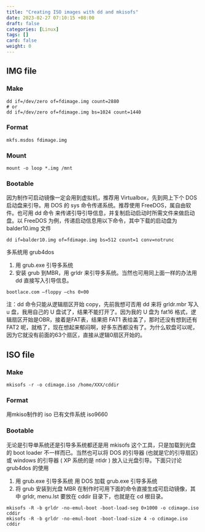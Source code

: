 ```yaml
---
title: "Creating ISO images with dd and mkisofs"
date: 2023-02-27 07:10:15 +08:00
draft: false
categories: [Linux]
tags: []
card: false
weight: 0
---
```


## IMG file

### Make

```shell
dd if=/dev/zero of=fdimage.img count=2880
# or
dd if=/dev/zero of=fdimage.img bs=1024 count=1440
```

### Format

```shell
mkfs.msdos fdimage.img
```

### Mount

```shell
mount -o loop *.img /mnt
```

### Bootable

因为制作可启动镜像一定会用到虚拟机，推荐用 Virtualbox，先到网上下个 DOS 启动盘来引导。用 DOS 的 sys 命令传递系统。推荐使用 FreeDOS，属自由软件。也可用 dd 命令 来传递引导引导信息，并复制启动启动时所需文件来做启动盘。以 FreeDOS 为例，传递启动信息用以下命令，其中下载的启动盘为balder10.img 文件

```shell
dd if=balder10.img of=fdimage.img bs=512 count=1 conv=notrunc
```

多系统用 grub4dos

1. 用 grub.exe 引导多系统
2. 安装 grub 到MBR，用 grldr 来引导多系统。当然也可用同上面一样的办法用 dd 直接写入引导信息。

```shell
bootlace.com –floppy –chs 0×00
```

注：dd 命令只能从逻辑扇区开始 copy，先前我想可否用 dd 来将 grldr.mbr 写入 u 盘，我用自己的 U 盘试了，结果不能打开了。因为我的 U 盘为 fat16 格式，逻辑扇区开始是OBR，接着是FAT表，结果把 FAT1 表给盖了，那时还没有想到还有 FAT2 呢，就格了，现在想起来郁闷啊，好多东西都没有了。为什么软盘可以呢，因为它就没有前面的63个扇区，直接从逻辑0扇区开始的。

## ISO file

### Make

```shell
mkisofs -r -o cdimage.iso /home/XXX/cddir
```

### Format

用mkiso制作的 iso 已有文件系统 iso9660

### Bootable

无论是引导单系统还是引导多系统都还是用 mkisofs 这个工具，只是加载到光盘的 boot loader 不一样而已。当然也可以将 DOS 的引导器 (也就是它的引导扇区) 或 windows 的引导器 ( XP 系统的是 ntldr ) 放入让光盘引导。下面只讨论 grub4dos 的使用

1. 用 grub.exe 引导多系统 用 DOS 加载 grub.exe 引导多系统
2. 将 grub 安装到光盘 MBR 在制作时可用下面的命令直接生成可启动镜像，其中 grldr, menu.lst 要放在 cddir 目录下，也就是在 cd 根目录。

```shell
mkisofs -R -b grldr -no-emul-boot -boot-load-seg 0×1000 -o cdimage.iso cddir
mkisofs -R -b grldr -no-emul-boot -boot-load-size 4 -o cdimage.iso cddir
```


